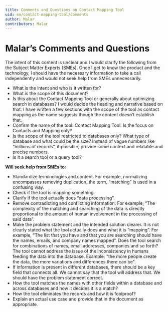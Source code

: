 ```yaml
---
title: Comments and Questions on Contact Mapping Tool
uid: en/contact-mapping-tool/comments
author: Malar
contributors: Malar
---
```


# Malar’s Comments and Questions

The intent of this content is unclear and I would clarify the following from the Subject Matter Experts (SMEs). Once I get to know the product and the technology, I should have the necessary information to take a call independently and would not seek help from SMEs unnecessarily.

- What is the intent and who is it written for? 
- What is the scope of this document?
- Is this about the Contact Mapping Tool or generally about optimizing search in databases? I would decide the heading and narrative based on that. I have written a few sections with the scope of the tool as contact mapping as the name suggests though the content doesn’t establish that.
- Confirm the name of the tool: Contact Mapping Tool. Is the focus on Contacts and Mapping only?
- Is the scope of the tool restricted to databases only? What type of database and what could be the size? Instead of vague numbers like “millions of records”, if possible, provide some context and relatable and precise numbers.
- Is it a search tool or a query tool?

**Will seek help from SMEs to:**

- Standardize terminologies and content. For example, normalizing encompasses removing duplication, the term, “matching” is used in a confusing way.
- Check if the tool is mapping something.
- Clarify if the tool actually does “data processing”.
- Remove contradicting and conflicting information. For example, “The complexity of the matching and searching of the data is directly proportional to the amount of human involvement in the processing of said data”.
- Make the problem statement and the intended solution clearer. It is not clearly stated what the tool actually does and what it is “mapping”. For example, "The list that you have and that you are searching should have the names, emails, and company names mapped". Does the tool search for combinations of names, email addresses, companies and so forth? The tool cannot address the issue of the inconsistency in humans feeding the data into the database. Example: "the more people create the data, the more variations and differences there can be".
- If information is present in different databases, there should be a key field that connects all. We cannot say that the tool will address that. We should have the problem statement correct.
- How the tool matches the names with other fields within a database and across databases and how it decides it is a match?
- How the tool eliminates the records and how it is foolproof?
- Explain an actual use case and provide that in the document as appropriate.
